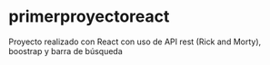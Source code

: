 # primerproyectoreact
Proyecto realizado con React con uso de API rest (Rick and Morty), boostrap y barra de búsqueda
